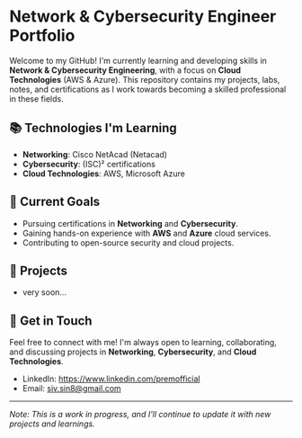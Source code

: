 # Network & Cybersecurity Engineer Portfolio

Welcome to my GitHub! I'm currently learning and developing skills in **Network & Cybersecurity Engineering**, with a focus on **Cloud Technologies** (AWS & Azure). This repository contains my projects, labs, notes, and certifications as I work towards becoming a skilled professional in these fields.

## 📚 Technologies I'm Learning
- **Networking**: Cisco NetAcad (Netacad)
- **Cybersecurity**: (ISC)² certifications
- **Cloud Technologies**: AWS, Microsoft Azure

## 🚀 Current Goals
- Pursuing certifications in **Networking** and **Cybersecurity**.
- Gaining hands-on experience with **AWS** and **Azure** cloud services.
- Contributing to open-source security and cloud projects.

## 📜 Projects
- very soon...
  
## 💬 Get in Touch
Feel free to connect with me! I'm always open to learning, collaborating, and discussing projects in **Networking**, **Cybersecurity**, and **Cloud Technologies**.

- LinkedIn: https://www.linkedin.com/premofficial
- Email: siv.sin8@gmail.com

---

*Note: This is a work in progress, and I’ll continue to update it with new projects and learnings.*
